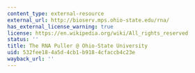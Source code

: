 ```yaml
---
content_type: external-resource
external_url: http://bioserv.mps.ohio-state.edu/rna/
has_external_license_warning: true
license: https://en.wikipedia.org/wiki/All_rights_reserved
status: ''
title: The RNA Puller @ Ohio-State University
uid: 532fee18-4a5d-4cb1-b918-4cfaccb4c23e
wayback_url: ''
---
```


